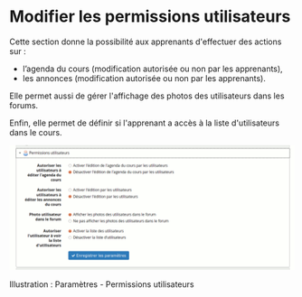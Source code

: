 # Modifier les permissions utilisateurs

Cette section donne la possibilité aux apprenants d'effectuer des actions sur :

* l’agenda du cours \(modification autorisée ou non par les apprenants\),
* les annonces \(modification autorisée ou non par les apprenants\).

Elle permet aussi de gérer l'affichage des photos des utilisateurs dans les forums.

Enfin, elle permet de définir si l'apprenant a accès à la liste d'utilisateurs dans le cours.

![](../../.gitbook/assets/image266%20%281%29.png)

Illustration : Paramètres - Permissions utilisateurs

